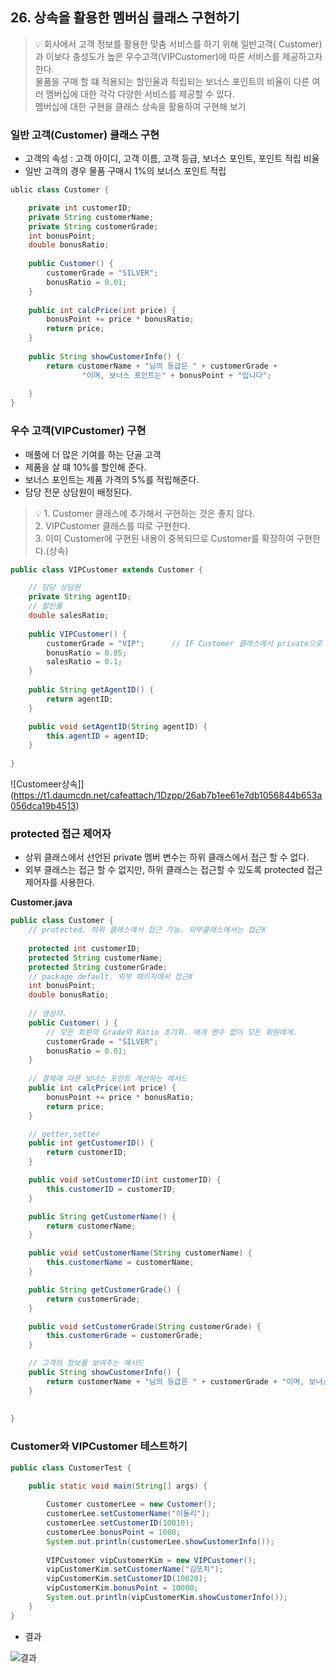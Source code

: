## 26. 상속을 활용한 멤버심 클래스 구현하기

> 💡 회사에서 고객 정보를 활용한 맞춤 서비스를 하기 위해 일반고객( Customer)과 이보다 충성도가 높은 우수고객(VIPCustomer)에 따른 서비스를 제공하고자한다.     
> 물품을 구매 할 떄 적용되는 할인율과 적립되는 보너스 포인트의 비율이 다른 여러 멤버십에 대한 각각 다양한 서비스를 제공할 수 있다.     
> 멤버십에 대한 구현을 클래스 상속을 활용하여 구현해 보기   
      

### 일반 고객(Customer) 클래스 구현

- 고객의 속성 : 고객 아이디, 고객 이름, 고객 등급, 보너스 포인트, 포인트 적립 비율
- 일반 고객의 경우 물품 구매시 1%의 보너스 포인트 적립

```java
ublic class Customer {

	private int customerID;
	private String customerName;
	private String customerGrade;
	int bonusPoint;
	double bonusRatio;
	
	public Customer() {
		customerGrade = "SILVER";
		bonusRatio = 0.01;
	}
	
	public int calcPrice(int price) {
		bonusPoint += price * bonusRatio;
		return price;
	}
	
	public String showCustomerInfo() {
		return customerName + "님의 등급은 " + customerGrade + 
				"이며, 보너스 포인트는" + bonusPoint + "입니다";
		
	}
}
```

### 우수 고객(VIPCustomer) 구현

- 매풀에 더 많은 기여를 하는 단골 고객
- 제품을 살 떄 10%를 할인해 준다.
- 보너스 포인트는 제품 가격의 5%를 적립해준다.
- 담당 전문 상담원이 배정된다.

> 💡 1. Customer 클래스에 추가해서 구현하는 것은 좋지 않다.    
     2. VIPCustomer 클래스를 따로 구현한다.    
     3. 이미 Customer에 구현된 내용이 중복되므로 Customer를 확장하여 구현한다.(상속)    

```java
public class VIPCustomer extends Customer {

	// 담당 상담원
	private String agentID;
	// 할인률
	double salesRatio;
	
	public VIPCustomer() {
		customerGrade = "VIP";		// IF Customer 클래스에서 private으로 선언시 오류 발생. Customer의 클래스안에서만 사용할 수 있는 private이기 때문에.
		bonusRatio = 0.05;
		salesRatio = 0.1;
	}
	
	public String getAgentID() {
		return agentID;
	}

	public void setAgentID(String agentID) {
		this.agentID = agentID;
	}
	
}
```

![Customeer상속]](https://t1.daumcdn.net/cafeattach/1Dzpp/26ab7b1ee61e7db1056844b653a056dca19b4513)

### protected 접근 제어자

- 상위 클래스에서 선언된 private 멤버 변수는 하위 클래스에서 접근 할 수 없다.
- 외부 클래스는 접근 할 수 없지만, 하위 클래스는 접근할 수 있도록 protected 접근 제어자를 사용한다.

**Customer.java**

```java
public class Customer {
	// protected. 하위 클래스에서 접근 가능. 외부클래스에서는 접근X
	
	protected int customerID;
	protected String customerName;
	protected String customerGrade;
	// package default. 외부 패키지에서 접근X
	int bonusPoint;
	double bonusRatio;
	
	// 생성자.
	public Customer( ) {
		// 모든 회원의 Grade와 Ratio 초기화. 매개 변수 없이 모든 회원에게.
		customerGrade = "SILVER";
		bonusRatio = 0.01;
	}
	
	// 결제에 따른 보너스 포인트 계산하는 메서드
	public int calcPrice(int price) {
		bonusPoint += price * bonusRatio;
		return price;
	}

	// getter,setter
	public int getCustomerID() {
		return customerID;
	}

	public void setCustomerID(int customerID) {
		this.customerID = customerID;
	}

	public String getCustomerName() {
		return customerName;
	}

	public void setCustomerName(String customerName) {
		this.customerName = customerName;
	}

	public String getCustomerGrade() {
		return customerGrade;
	}

	public void setCustomerGrade(String customerGrade) {
		this.customerGrade = customerGrade;
	}

	// 고객의 정보를 보여주는 메서드
	public String showCustomerInfo() {
		return customerName + "님의 등급은 " + customerGrade + "이며, 보너스 포인트는" + bonusPoint + "입니다";
	}
	
	
}
```

### Customer와 VIPCustomer 테스트하기

```java
public class CustomerTest {

	public static void main(String[] args) {
		
		Customer customerLee = new Customer();
		customerLee.setCustomerName("이둘리");
		customerLee.setCustomerID(10010);
		customerLee.bonusPoint = 1000;
		System.out.println(customerLee.showCustomerInfo());
	
		VIPCustomer vipCustomerKim = new VIPCustomer();
		vipCustomerKim.setCustomerName("김또치");
		vipCustomerKim.setCustomerID(10020);
		vipCustomerKim.bonusPoint = 10000;
		System.out.println(vipCustomerKim.showCustomerInfo());
	}
}
```

- 결과

![결과](https://t1.daumcdn.net/cafeattach/1Dzpp/23590834d3f1640eefb2a74ebb9445b4735bf93d)
